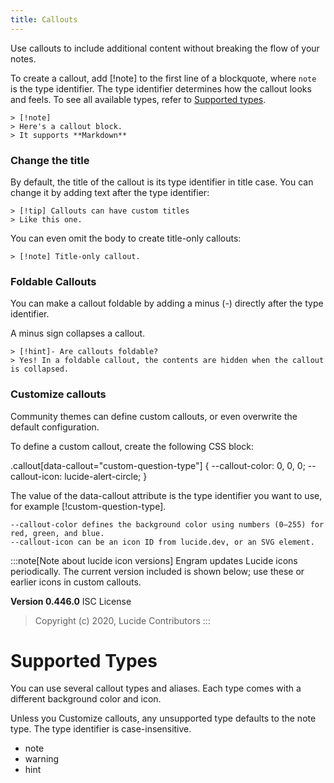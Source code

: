 ```yaml
---
title: Callouts
---
```


Use callouts to include additional content without breaking the flow of your notes.

To create a callout, add [!note] to the first line of a blockquote, where `note` is the type identifier. The type identifier determines how the callout looks and feels. To see all available types, refer to [Supported types](/cards/editing-and-formatting/callouts#Supported%20Types).

    > [!note]
    > Here's a callout block.
    > It supports **Markdown**

### Change the title
By default, the title of the callout is its type identifier in title case. You can change it by adding text after the type identifier:

    > [!tip] Callouts can have custom titles
    > Like this one.

You can even omit the body to create title-only callouts:

    > [!note] Title-only callout.


### Foldable Callouts
You can make a callout foldable by adding a minus (-) directly after the type identifier.

A minus sign collapses a callout.

    > [!hint]- Are callouts foldable?
    > Yes! In a foldable callout, the contents are hidden when the callout is collapsed.

### Customize callouts

Community themes can define custom callouts, or even overwrite the default configuration.

To define a custom callout, create the following CSS block:

.callout[data-callout="custom-question-type"] {
    --callout-color: 0, 0, 0;
    --callout-icon: lucide-alert-circle;
}

The value of the data-callout attribute is the type identifier you want to use, for example [!custom-question-type].

    --callout-color defines the background color using numbers (0–255) for red, green, and blue.
    --callout-icon can be an icon ID from lucide.dev, or an SVG element.

:::note[Note about lucide icon versions]
Engram updates Lucide icons periodically. The current version included is shown below; use these or earlier icons in custom callouts.

**Version 0.446.0**
ISC License
> Copyright (c) 2020, Lucide Contributors 
:::

<h1 id="Supported Types">Supported Types</h1>
You can use several callout types and aliases. Each type comes with a different background color and icon.

Unless you Customize callouts, any unsupported type defaults to the note type. The type identifier is case-insensitive.

- note
- warning
- hint